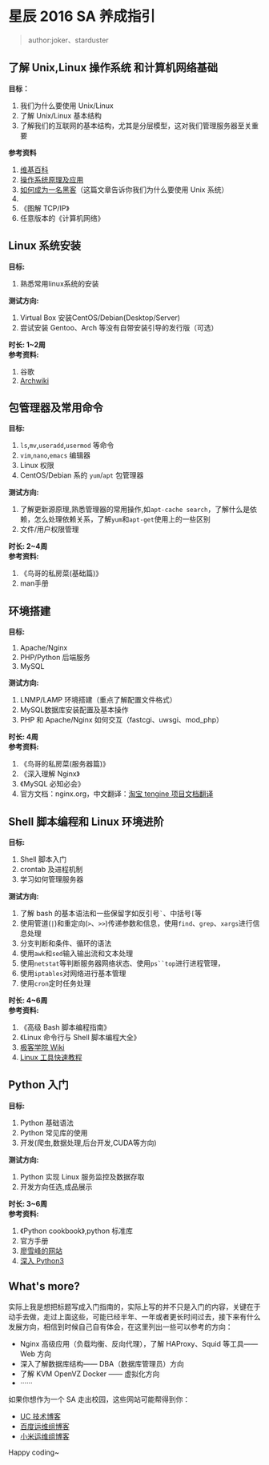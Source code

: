 # 星辰 2016 SA 养成指引       
> author:joker、starduster
        

  
了解 Unix,Linux 操作系统 和计算机网络基础 
-         
**目标：**

1. 我们为什么要使用 Unix/Linux
2. 了解 Unix/Linux 基本结构
3. 了解我们的互联网的基本结构，尤其是分层模型，这对我们管理服务器至关重要
 
**参考资料**        

1. [维基百科](https://zh.wikipedia.org/wiki/%E6%93%8D%E4%BD%9C%E7%B3%BB%E7%BB%9F)      
2. [操作系统原理及应用](http://c.biancheng.net/cpp/u/xitong/)
3. [如何成为一名黑客](http://translations.readthedocs.io/en/latest/hacker_howto.html)（这篇文章告诉你我们为什么要使用 Unix 系统）
4. 
5. 《图解 TCP/IP》
6. 任意版本的《计算机网络》

Linux 系统安装   
-   
	
**目标:**	
		
1. 熟悉常用linux系统的安装      

**测试方向:**
	
1. Virtual Box 安装CentOS/Debian(Desktop/Server)
2. 尝试安装 Gentoo、Arch 等没有自带安装引导的发行版（可选）
		
**时长: 1~2周**      
**参考资料:**

1. 谷歌
2. [Archwiki](https://wiki.archlinux.org/)

包管理器及常用命令  	 
-
**目标:**	
    
1. `ls`,`mv`,`useradd`,`usermod` 等命令       
2. `vim`,`nano`,`emacs` 编辑器   
3. Linux 权限       
4. CentOS/Debian 系的 `yum`/`apt` 包管理器 
    	
**测试方向:**
      
1. 了解更新源原理,熟悉管理器的常用操作,如`apt-cache search`，了解什么是依赖，怎么处理依赖关系，了解`yum`和`apt-get`使用上的一些区别   
2. 文件/用户权限管理

**时长: 2~4周**     
**参考资料:**
	
1. 《鸟哥的私房菜(基础篇)》
2. man手册
		
环境搭建  
-    
**目标:**
	
1. Apache/Nginx
2. PHP/Python 后端服务 
3. MySQL
     	
**测试方向:**
	
1. LNMP/LAMP 环境搭建（重点了解配置文件格式）
2. MySQL数据库安装配置及基本操作
3. PHP 和  Apache/Nginx 如何交互（fastcgi、uwsgi、mod_php）
	
**时长: 4周**      
**参考资料:**
	
1. 《鸟哥的私房菜(服务器篇)》
2. 《深入理解 Nginx》
3. 《MySQL 必知必会》
4. 官方文档：nginx.org，中文翻译：[淘宝 tengine 项目文档翻译](http://tengine.taobao.org/nginx_docs/cn/)

Shell 脚本编程和 Linux 环境进阶
-      
**目标:**
	
1. Shell 脚本入门
2. crontab 及进程机制
3. 学习如何管理服务器	     

**测试方向:**
	
1. 了解 bash 的基本语法和一些保留字如反引号<code>`</code>、中括号<code>[</code>等
2. 使用管道(`|`)和重定向(`>`、`>>`)传递参数和信息，使用`find`、`grep`、`xargs`进行信息处理
2. 分支判断和条件、循环的语法 
3. 使用`awk`和`sed`输入输出流和文本处理
4. 使用`netstat`等判断服务器网络状态、使用`ps``top`进行进程管理，
5. 使用`iptables`对网络进行基本管理
6. 使用`cron`定时任务处理
	
	
**时长: 4~6周**       
**参考资料:**
	
1. 《高级 Bash 脚本编程指南》
2. 《Linux 命令行与 Shell 脚本编程大全》
3. [极客学院 Wiki](http://wiki.jikexueyuan.com/project/shell-tutorial/shell-brief-introduction.html)
4. [Linux 工具快速教程](http://linuxtools-rst.readthedocs.org/zh_CN/latest/index.html)

Python 入门
- 
**目标:**
	
1. Python 基础语法
2. Python 常见库的使用
3. 开发(爬虫,数据处理,后台开发,CUDA等方向)

**测试方向:**
      
1. Python 实现 Linux 服务监控及数据存取
2. 开发方向任选,成品展示

**时长: 3~6周**       
**参考资料:**
	
1. 《Python cookbook》,python 标准库
2. 官方手册
3. [廖雪峰的网站](http://www.liaoxuefeng.com/wiki/0014316089557264a6b348958f449949df42a6d3a2e542c000)
4. [深入 Python3](http://www.ttlsa.com/docs/dive-into-python3/)

What's more?
-
实际上我是想把标题写成入门指南的，实际上写的并不只是入门的内容，关键在于动手去做，走过上面这些，可能已经半年、一年或者更长时间过去，接下来有什么发展方向，相信到时候自己自有体会，在这里列出一些可以参考的方向：

* Nginx 高级应用（负载均衡、反向代理），了解 HAProxy、Squid 等工具—— Web 方向
* 深入了解数据库结构—— DBA（数据库管理员）方向
* 了解 KVM OpenVZ Docker —— 虚拟化方向
* ······

如果你想作为一个 SA 走出校园，这些网站可能帮得到你：

* [UC 技术博客](http://tech.uc.cn)
* [百度运维组博客](http://op.baidu.com)
* [小米运维组博客](http://noops.me)

Happy coding~
